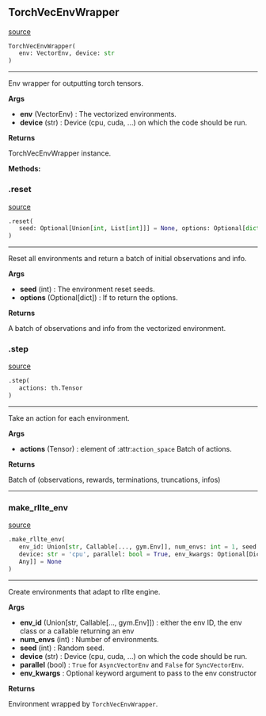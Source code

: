 #


## TorchVecEnvWrapper
[source](https://github.com/RLE-Foundation/rllte/blob/main/rllte/env/utils.py/#L66)
```python 
TorchVecEnvWrapper(
   env: VectorEnv, device: str
)
```


---
Env wrapper for outputting torch tensors.


**Args**

* **env** (VectorEnv) : The vectorized environments.
* **device** (str) : Device (cpu, cuda, ...) on which the code should be run.


**Returns**

TorchVecEnvWrapper instance.


**Methods:**


### .reset
[source](https://github.com/RLE-Foundation/rllte/blob/main/rllte/env/utils.py/#L86)
```python
.reset(
   seed: Optional[Union[int, List[int]]] = None, options: Optional[dict] = None
)
```

---
Reset all environments and return a batch of initial observations and info.


**Args**

* **seed** (int) : The environment reset seeds.
* **options** (Optional[dict]) : If to return the options.


**Returns**

A batch of observations and info from the vectorized environment.

### .step
[source](https://github.com/RLE-Foundation/rllte/blob/main/rllte/env/utils.py/#L104)
```python
.step(
   actions: th.Tensor
)
```

---
Take an action for each environment.


**Args**

* **actions** (Tensor) : element of :attr:`action_space` Batch of actions.


**Returns**

Batch of (observations, rewards, terminations, truncations, infos)

----


### make_rllte_env
[source](https://github.com/RLE-Foundation/rllte/blob/main/rllte/env/utils.py/#L12)
```python
.make_rllte_env(
   env_id: Union[str, Callable[..., gym.Env]], num_envs: int = 1, seed: int = 1,
   device: str = 'cpu', parallel: bool = True, env_kwargs: Optional[Dict[str,
   Any]] = None
)
```

---
Create environments that adapt to rllte engine.


**Args**

* **env_id** (Union[str, Callable[..., gym.Env]]) : either the env ID, the env class or a callable returning an env
* **num_envs** (int) : Number of environments.
* **seed** (int) : Random seed.
* **device** (str) : Device (cpu, cuda, ...) on which the code should be run.
* **parallel** (bool) : `True` for `AsyncVectorEnv` and `False` for `SyncVectorEnv`.
* **env_kwargs**  : Optional keyword argument to pass to the env constructor


**Returns**

Environment wrapped by `TorchVecEnvWrapper`.
